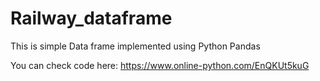 # Railway_dataframe
This is simple Data frame implemented using Python Pandas 



You can check code here:
https://www.online-python.com/EnQKUt5kuG
